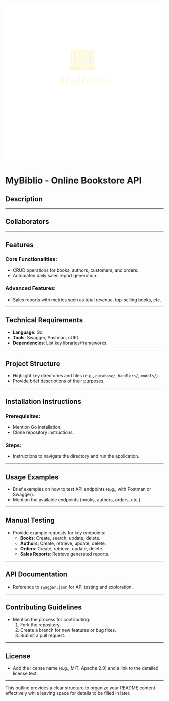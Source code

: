 ![MyBiblio Logo](./assets/MyBiblio_transparent-2.png)
# **MyBiblio - Online Bookstore API**

## **Description**

---

## **Collaborators**

---

## **Features**
### Core Functionalities:
- CRUD operations for books, authors, customers, and orders.
- Automated daily sales report generation.

### Advanced Features:
- Sales reports with metrics such as total revenue, top-selling books, etc.

---

## **Technical Requirements**
- **Language**: Go
- **Tools**: Swagger, Postman, cURL
- **Dependencies**: List key libraries/frameworks.

---

## **Project Structure**
- Highlight key directories and files (e.g., `database/`, `handlers/`, `models/`).
- Provide brief descriptions of their purposes.

---

## **Installation Instructions**
### Prerequisites:
- Mention Go installation.
- Clone repository instructions.

### Steps:
- Instructions to navigate the directory and run the application.

---

## **Usage Examples**
- Brief examples on how to test API endpoints (e.g., with Postman or Swagger).
- Mention the available endpoints (books, authors, orders, etc.).

---

## **Manual Testing**
- Provide example requests for key endpoints:
  - **Books**: Create, search, update, delete.
  - **Authors**: Create, retrieve, update, delete.
  - **Orders**: Create, retrieve, update, delete.
  - **Sales Reports**: Retrieve generated reports.

---

## **API Documentation**
- Reference to `swagger.json` for API testing and exploration.

---

## **Contributing Guidelines**
- Mention the process for contributing:
  1. Fork the repository.
  2. Create a branch for new features or bug fixes.
  3. Submit a pull request.

---

## **License**
- Add the license name (e.g., MIT, Apache 2.0) and a link to the detailed license text.

---

This outline provides a clear structure to organize your README content effectively while leaving space for details to be filled in later.